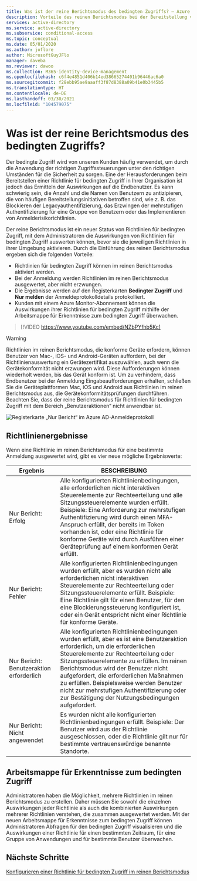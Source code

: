 ```yaml
---
title: Was ist der reine Berichtsmodus des bedingten Zugriffs? – Azure Active Directory
description: Vorteile des reinen Berichtsmodus bei der Bereitstellung von Richtlinien für bedingten Zugriff
services: active-directory
ms.service: active-directory
ms.subservice: conditional-access
ms.topic: conceptual
ms.date: 05/01/2020
ms.author: joflore
author: MicrosoftGuyJFlo
manager: daveba
ms.reviewer: dawoo
ms.collection: M365-identity-device-management
ms.openlocfilehash: c6f4e4851d406b14ed38665274401b96446ac6a0
ms.sourcegitcommit: f28ebb95ae9aaaff3f87d8388a09b41e0b3445b5
ms.translationtype: HT
ms.contentlocale: de-DE
ms.lasthandoff: 03/30/2021
ms.locfileid: "104579075"
---
```

# <a name="what-is-conditional-access-report-only-mode"></a>Was ist der reine Berichtsmodus des bedingten Zugriffs?

Der bedingte Zugriff wird von unseren Kunden häufig verwendet, um durch die Anwendung der richtigen Zugriffssteuerungen unter den richtigen Umständen für die Sicherheit zu sorgen. Eine der Herausforderungen beim Bereitstellen einer Richtlinie für bedingten Zugriff in Ihrer Organisation ist jedoch das Ermitteln der Auswirkungen auf die Endbenutzer. Es kann schwierig sein, die Anzahl und die Namen von Benutzern zu antizipieren, die von häufigen Bereitstellungsinitiativen betroffen sind, wie z. B. das Blockieren der Legacyauthentifizierung, das Erzwingen der mehrstufigen Authentifizierung für eine Gruppe von Benutzern oder das Implementieren von Anmelderisikorichtlinien. 

Der reine Berichtsmodus ist ein neuer Status von Richtlinien für bedingten Zugriff, mit dem Administratoren die Auswirkungen von Richtlinien für bedingten Zugriff auswerten können, bevor sie die jeweiligen Richtlinien in ihrer Umgebung aktivieren.  Durch die Einführung des reinen Berichtsmodus ergeben sich die folgenden Vorteile:

- Richtlinien für bedingten Zugriff können im reinen Berichtsmodus aktiviert werden.
- Bei der Anmeldung werden Richtlinien im reinen Berichtsmodus ausgewertet, aber nicht erzwungen.
- Die Ergebnisse werden auf den Registerkarten **Bedingter Zugriff** und **Nur melden** der Anmeldeprotokolldetails protokolliert.
- Kunden mit einem Azure Monitor-Abonnement können die Auswirkungen ihrer Richtlinien für bedingten Zugriff mithilfe der Arbeitsmappe für Erkenntnisse zum bedingten Zugriff überwachen.

> [!VIDEO https://www.youtube.com/embed/NZbPYfhb5Kc]

> [!WARNING]
> Richtlinien im reinen Berichtsmodus, die konforme Geräte erfordern, können Benutzer von Mac-, iOS- und Android-Geräten auffordern, bei der Richtlinienauswertung ein Gerätezertifikat auszuwählen, auch wenn die Gerätekonformität nicht erzwungen wird. Diese Aufforderungen können wiederholt werden, bis das Gerät konform ist. Um zu verhindern, dass Endbenutzer bei der Anmeldung Eingabeaufforderungen erhalten, schließen Sie die Geräteplattformen Mac, iOS und Android aus Richtlinien im reinen Berichtsmodus aus, die Gerätekonformitätsprüfungen durchführen. Beachten Sie, dass der reine Berichtsmodus für Richtlinien für bedingten Zugriff mit dem Bereich „Benutzeraktionen“ nicht anwendbar ist.

![Registerkarte „Nur Bericht“ im Azure AD-Anmeldeprotokoll](./media/concept-conditional-access-report-only/report-only-detail-in-sign-in-log.png)

## <a name="policy-results"></a>Richtlinienergebnisse

Wenn eine Richtlinie im reinen Berichtsmodus für eine bestimmte Anmeldung ausgewertet wird, gibt es vier neue mögliche Ergebniswerte:

| Ergebnis | BESCHREIBUNG |
| --- | --- |
| Nur Bericht: Erfolg | Alle konfigurierten Richtlinienbedingungen, alle erforderlichen nicht interaktiven Steuerelemente zur Rechteerteilung und alle Sitzungssteuerelemente wurden erfüllt. Beispiele: Eine Anforderung zur mehrstufigen Authentifizierung wird durch einen MFA-Anspruch erfüllt, der bereits im Token vorhanden ist, oder eine Richtlinie für konforme Geräte wird durch Ausführen einer Geräteprüfung auf einem konformen Gerät erfüllt. |
| Nur Bericht: Fehler | Alle konfigurierten Richtlinienbedingungen wurden erfüllt, aber es wurden nicht alle erforderlichen nicht interaktiven Steuerelemente zur Rechteerteilung oder Sitzungssteuerelemente erfüllt. Beispiele: Eine Richtlinie gilt für einen Benutzer, für den eine Blockierungssteuerung konfiguriert ist, oder ein Gerät entspricht nicht einer Richtlinie für konforme Geräte. |
| Nur Bericht: Benutzeraktion erforderlich | Alle konfigurierten Richtlinienbedingungen wurden erfüllt, aber es ist eine Benutzeraktion erforderlich, um die erforderlichen Steuerelemente zur Rechteerteilung oder Sitzungssteuerelemente zu erfüllen. Im reinen Berichtsmodus wird der Benutzer nicht aufgefordert, die erforderlichen Maßnahmen zu erfüllen. Beispielsweise werden Benutzer nicht zur mehrstufigen Authentifizierung oder zur Bestätigung der Nutzungsbedingungen aufgefordert.   |
| Nur Bericht: Nicht angewendet | Es wurden nicht alle konfigurierten Richtlinienbedingungen erfüllt. Beispiele: Der Benutzer wird aus der Richtlinie ausgeschlossen, oder die Richtlinie gilt nur für bestimmte vertrauenswürdige benannte Standorte. |

## <a name="conditional-access-insights-workbook"></a>Arbeitsmappe für Erkenntnisse zum bedingten Zugriff

Administratoren haben die Möglichkeit, mehrere Richtlinien im reinen Berichtsmodus zu erstellen. Daher müssen Sie sowohl die einzelnen Auswirkungen jeder Richtlinie als auch die kombinierten Auswirkungen mehrerer Richtlinien verstehen, die zusammen ausgewertet werden. Mit der neuen Arbeitsmappe für Erkenntnisse zum bedingten Zugriff können Administratoren Abfragen für den bedingten Zugriff visualisieren und die Auswirkungen einer Richtlinie für einen bestimmten Zeitraum, für eine Gruppe von Anwendungen und für bestimmte Benutzer überwachen. 
 
## <a name="next-steps"></a>Nächste Schritte

[Konfigurieren einer Richtlinie für bedingten Zugriff im reinen Berichtsmodus](howto-conditional-access-insights-reporting.md)
